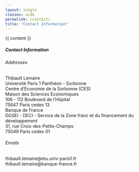 ```yaml
---
layout: single
classes: wide
permalink: /contact/
title: "Contact Information"
---
```


{{ content }}

<h5>Contact Information</h5>

<h6>Addresses</h6>
<div class="norm">Thibault Lemaire<br>
Université Paris 1 Panthéon - Sorbonne<br>
Centre d’Economie de la Sorbonne (CES)<br>
Maison des Sciences Economiques<br>
106 - 112 Boulevard de l’Hôpital<br>
75647 Paris cedex 13</div>

<div class="norm">Banque de France<br>
DGSEI - DECI - Service de la Zone franc et du financement du développement<br>
31, rue Croix-des-Petits-Champs<br>
75049 Paris cedex 01</div>

<h6>Emails</h6>
<div class="norm">thibault.lemaire@etu.univ-paris1.fr</div>
<div class="norm">thibault.lemaire@banque-france.fr</div>
